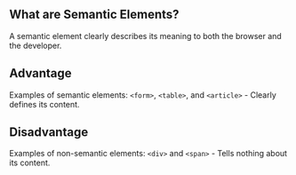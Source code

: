 ## What are Semantic Elements?

A semantic element clearly describes its meaning to both the browser and the developer.

## Advantage

Examples of semantic elements: `<form>`, `<table>`, and `<article>` - Clearly defines its content.

## Disadvantage

Examples of non-semantic elements: `<div>` and `<span>` - Tells nothing about its content.
